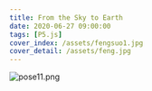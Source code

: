 ```yaml
---
title: From the Sky to Earth
date: 2020-06-27 09:00:00
tags: [P5.js]
cover_index: /assets/fengsuo1.jpg
cover_detail: /assets/feng.jpg
---
```

![pose11.png](https://i.loli.net/2020/06/18/mZI4T5uEvacLwst.png)
